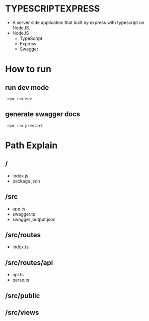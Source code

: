 # TYPESCRIPTEXPRESS

- A server side application that built by express with typescript on NodeJS.
- NodeJS
    - TypeScript
    - Express
    - Swagger

# How to run

## run dev mode

<pre><code> npm run dev </code></pre>

## generate swagger docs

<pre><code> npm run prestart </code></pre>

# Path Explain

## /

- index.js
- package.json

## /src

- app.ts
- swagger.ts
- swagger_output.json

## /src/routes

- index.ts

## /src/routes/api

- api.ts
- parse.ts

## /src/public

## /src/views
